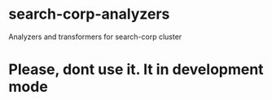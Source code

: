 # search-corp-analyzers
Analyzers and transformers for search-corp cluster

# Please, dont use it. It in development mode
